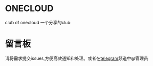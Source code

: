 # ONECLOUD
club of onecloud
一个分享的club
# 留言板
请将需求提交issues,方便高效通知和处理。或者在[telegram](https://t.me/onecloud_msg)频道中@管理员

